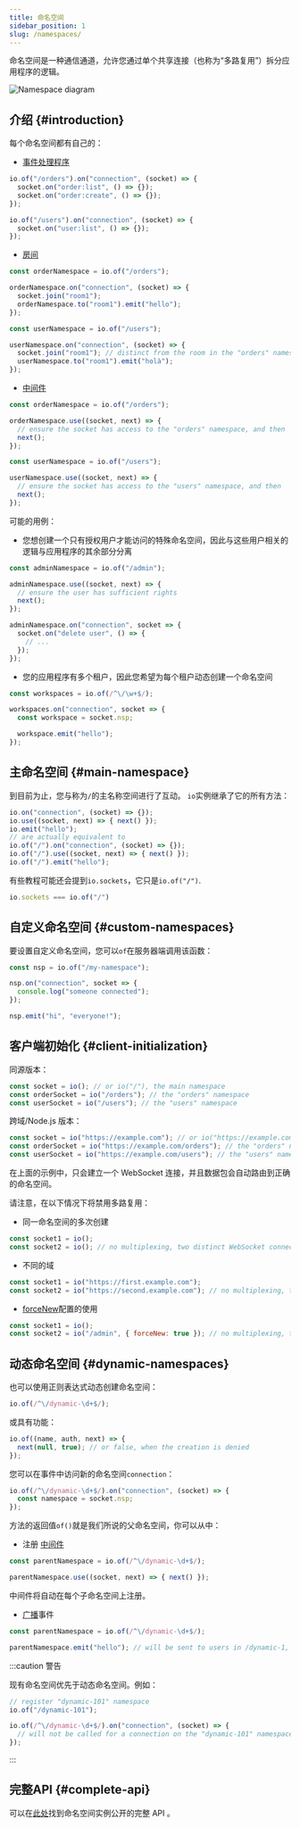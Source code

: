 ```yaml
---
title: 命名空间
sidebar_position: 1
slug: /namespaces/
---
```


命名空间是一种通信通道，允许您通过单个共享连接（也称为“多路复用”）拆分应用程序的逻辑。

![Namespace diagram](/images/namespaces.png)

## 介绍 {#introduction}

每个命名空间都有自己的：

- [事件处理程序](../04-Events/listening-to-events.md)

```js
io.of("/orders").on("connection", (socket) => {
  socket.on("order:list", () => {});
  socket.on("order:create", () => {});
});

io.of("/users").on("connection", (socket) => {
  socket.on("user:list", () => {});
});
```

- [房间](../04-Events/rooms.md)

```js
const orderNamespace = io.of("/orders");

orderNamespace.on("connection", (socket) => {
  socket.join("room1");
  orderNamespace.to("room1").emit("hello");
});

const userNamespace = io.of("/users");

userNamespace.on("connection", (socket) => {
  socket.join("room1"); // distinct from the room in the "orders" namespace
  userNamespace.to("room1").emit("holà");
});
```

- [中间件](../02-Server/middlewares.md)

```js
const orderNamespace = io.of("/orders");

orderNamespace.use((socket, next) => {
  // ensure the socket has access to the "orders" namespace, and then
  next();
});

const userNamespace = io.of("/users");

userNamespace.use((socket, next) => {
  // ensure the socket has access to the "users" namespace, and then
  next();
});
```

可能的用例：

- 您想创建一个只有授权用户才能访问的特殊命名空间，因此与这些用户相关的逻辑与应用程序的其余部分分离

```js
const adminNamespace = io.of("/admin");

adminNamespace.use((socket, next) => {
  // ensure the user has sufficient rights
  next();
});

adminNamespace.on("connection", socket => {
  socket.on("delete user", () => {
    // ...
  });
});
```

- 您的应用程序有多个租户，因此您希望为每个租户动态创建一个命名空间

```js
const workspaces = io.of(/^\/\w+$/);

workspaces.on("connection", socket => {
  const workspace = socket.nsp;

  workspace.emit("hello");
});
```

## 主命名空间 {#main-namespace}

到目前为止，您与称为`/`的主名称空间进行了互动。 `io`实例继承了它的所有方法：

```js
io.on("connection", (socket) => {});
io.use((socket, next) => { next() });
io.emit("hello");
// are actually equivalent to
io.of("/").on("connection", (socket) => {});
io.of("/").use((socket, next) => { next() });
io.of("/").emit("hello");
```

有些教程可能还会提到`io.sockets`，它只是`io.of("/")`.

```js
io.sockets === io.of("/")
```

## 自定义命名空间 {#custom-namespaces}

要设置自定义命名空间，您可以`of`在服务器端调用该函数：

```js
const nsp = io.of("/my-namespace");

nsp.on("connection", socket => {
  console.log("someone connected");
});

nsp.emit("hi", "everyone!");
```

## 客户端初始化 {#client-initialization}

同源版本：

```js
const socket = io(); // or io("/"), the main namespace
const orderSocket = io("/orders"); // the "orders" namespace
const userSocket = io("/users"); // the "users" namespace
```

跨域/Node.js 版本：

```js
const socket = io("https://example.com"); // or io("https://example.com/"), the main namespace
const orderSocket = io("https://example.com/orders"); // the "orders" namespace
const userSocket = io("https://example.com/users"); // the "users" namespace
```

在上面的示例中，只会建立一个 WebSocket 连接，并且数据包会自动路由到正确的命名空间。

请注意，在以下情况下将禁用多路复用：

- 同一命名空间的多次创建

```js
const socket1 = io();
const socket2 = io(); // no multiplexing, two distinct WebSocket connections
```

- 不同的域

```js
const socket1 = io("https://first.example.com");
const socket2 = io("https://second.example.com"); // no multiplexing, two distinct WebSocket connections
```

- [forceNew](../../client-options.md#forcenew)配置的使用

```js
const socket1 = io();
const socket2 = io("/admin", { forceNew: true }); // no multiplexing, two distinct WebSocket connections
```

## 动态命名空间 {#dynamic-namespaces}

也可以使用正则表达式动态创建命名空间：

```js
io.of(/^\/dynamic-\d+$/);
```

或具有功能：

```js
io.of((name, auth, next) => {
  next(null, true); // or false, when the creation is denied
});
```

您可以在事件中访问新的命名空间`connection`：

```js
io.of(/^\/dynamic-\d+$/).on("connection", (socket) => {
  const namespace = socket.nsp;
});
```

方法的返回值`of()`就是我们所说的父命名空间，你可以从中：

- 注册 [中间件](../02-Server/middlewares.md)

```js
const parentNamespace = io.of(/^\/dynamic-\d+$/);

parentNamespace.use((socket, next) => { next() });
```

中间件将自动在每个子命名空间上注册。

- [广播](../04-Events/broadcasting-events.md)事件

```js
const parentNamespace = io.of(/^\/dynamic-\d+$/);

parentNamespace.emit("hello"); // will be sent to users in /dynamic-1, /dynamic-2, ...
```

:::caution 警告

现有命名空间优先于动态命名空间。例如：

```js
// register "dynamic-101" namespace
io.of("/dynamic-101");

io.of(/^\/dynamic-\d+$/).on("connection", (socket) => {
  // will not be called for a connection on the "dynamic-101" namespace
});
```

:::

## 完整API {#complete-api}

可以在[此处](../../server-api.md#namespace)找到命名空间实例公开的完整 API 。
